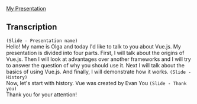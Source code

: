 [My Presentation](https://presentation-vue.netlify.com)

<h2>Transcription</h2>

`(Slide - Presentation name)`<br>
Hello!
My name is Olga and today I'd like to talk to you about Vue.js. My presentation is divided into four parts. First, I will talk about the origins of Vue.js. Then I will look at advantages over another frameworks and I will try to answer the question of why you should use it. Next I will talk about the basics of using Vue.js. And finally, I will demonstrate how it works.
`(Slide - History)`<br>
Now, let's start with history. Vue was created by Evan You
`(Slide - Thank you)`<br>
Thank you for your attention!

